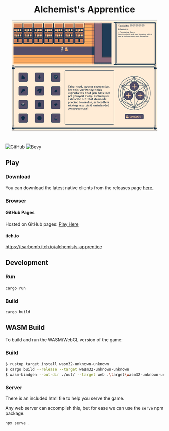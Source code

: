 <h1 align="center">Alchemist's Apprentice</h1>

<p align="center">
  <img height="350" src="https://github.com/Project-Sophon/alchemist-apprentice/blob/main/docs/aa_gh.png?raw=true" alt="The Aclhemist's Apprentice Screenshot"/>
</p>


#
![GitHub](https://img.shields.io/github/license/Project-Sophon/alchemist-apprentice?style=for-the-badge)
![Bevy](https://img.shields.io/badge/bevy-0.10.1-green?style=for-the-badge)

## Play

### Download
You can download the latest native clients from the releases page [here.](https://github.com/Project-Sophon/alchemist-apprentice/releases)

### Browser

#### GitHub Pages
Hosted on GitHub pages: [Play Here](https://project-sophon.github.io/alchemist-apprentice-wasm/)

#### itch.io
https://tsarbomb.itch.io/alchemists-apprentice

## Development

### Run
```bash
cargo run
```

### Build
```bash
cargo build
```

## WASM Build
To build and run the WASM/WebGL version of the game:

### Build

```bash
$ rustup target install wasm32-unknown-unknown
$ cargo build --release --target wasm32-unknown-unknown
$ wasm-bindgen --out-dir ./out/ --target web .\target\wasm32-unknown-unknown\release\alchemist_apprentice.wasm
```

### Server
There is an included html file to help you serve the game.

Any web server can accomplish this, but for ease we can use the `serve` npm package.

```bash
npx serve .
```
